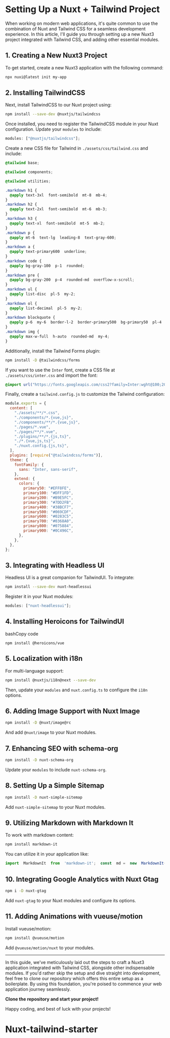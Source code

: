 # Setting Up a Nuxt + Tailwind Project

When working on modern web applications, it's quite common to use the combination of Nuxt and Tailwind CSS for a seamless development experience. In this article, I'll guide you through setting up a new Nuxt3 project integrated with Tailwind CSS, and adding other essential modules.

## 1. **Creating a New Nuxt3 Project**

To get started, create a new Nuxt3 application with the following command:

```bash
npx nuxi@latest init my-app
```

## 2. **Installing TailwindCSS**

Next, install TailwindCSS to our Nuxt project using:

```bash
npm install --save-dev @nuxtjs/tailwindcss
```

Once installed, you need to register the TailwindCSS module in your Nuxt configuration. Update your `modules` to include:

```javascript
modules: ["@nuxtjs/tailwindcss"];
```

Create a new CSS file for Tailwind in `./assets/css/tailwind.css` and include:

```css
@tailwind base;

@tailwind components;

@tailwind utilities;

.markdown h1 {
  @apply text-3xl  font-semibold  mt-8  mb-4;
}
.markdown h2 {
  @apply text-2xl  font-semibold  mt-6  mb-3;
}
.markdown h3 {
  @apply text-xl  font-semibold  mt-5  mb-2;
}
.markdown p {
  @apply mt-6  text-lg  leading-8  text-gray-600;
}
.markdown a {
  @apply text-primary600  underline;
}
.markdown code {
  @apply bg-gray-100  p-1  rounded;
}
.markdown pre {
  @apply bg-gray-200  p-4  rounded-md  overflow-x-scroll;
}
.markdown ul {
  @apply list-disc  pl-5  my-2;
}
.markdown ol {
  @apply list-decimal  pl-5  my-2;
}
.markdown blockquote {
  @apply p-6  my-6  border-l-2  border-primary500  bg-primary50  pl-4  text-lg  font-medium  leading-8;
}
.markdown img {
  @apply max-w-full  h-auto  rounded-md  my-4;
}
```

Additionally, install the Tailwind Forms plugin:

```bash
npm install -D @tailwindcss/forms
```

If you want to use the `Inter` font, create a CSS file at `./assets/css/inter.css` and import the font:

```css
@import url("https://fonts.googleapis.com/css2?family=Inter:wght@100;200;300;400;500;600;700;800;900&display=swap");
```

Finally, create a `tailwind.config.js` to customize the Tailwind configuration:

```javascript
module.exports = {
  content: [
    "./assets/**/*.css",
    "./components/*.{vue,js}",
    "./components/**/*.{vue,js}",
    "./pages/*.vue",
    "./pages/**/*.vue",
    "./plugins/**/*.{js,ts}",
    "./*.{vue,js,ts}",
    "./nuxt.config.{js,ts}",
  ],
  plugins: [require("@tailwindcss/forms")],
  theme: {
    fontFamily: {
      sans: "Inter, sans-serif",
    },
    extend: {
      colors: {
        primary50: "#EFF8FE",
        primary100: "#DFF1FD",
        primary200: "#B9E5FC",
        primary300: "#7DD2FB",
        primary400: "#38BCF7",
        primary500: "#069CDF",
        primary600: "#0283C5",
        primary700: "#0368A0",
        primary800: "#075884",
        primary900: "#0C496C",
      },
    },
  },
};
```

## 3. **Integrating with Headless UI**

Headless UI is a great companion for TailwindUI. To integrate:

```bash
npm install --save-dev nuxt-headlessui
```

Register it in your Nuxt modules:

```javascript
modules: ["nuxt-headlessui"];
```

## 4. **Installing Heroicons for TailwindUI**

bashCopy code

`npm install @heroicons/vue`

## 5. **Localization with i18n**

For multi-language support:

```bash
npm install @nuxtjs/i18n@next --save-dev
```

Then, update your `modules` and `nuxt.config.ts` to configure the `i18n` options.

## 6. **Adding Image Support with Nuxt Image**

```bash
npm install -D @nuxt/image@rc
```

And add `@nuxt/image` to your Nuxt modules.

## 7. **Enhancing SEO with schema-org**

```bash
npm install -D nuxt-schema-org
```

Update your `modules` to include `nuxt-schema-org`.

## 8. **Setting Up a Simple Sitemap**

```bash
npm install -D nuxt-simple-sitemap
```

Add `nuxt-simple-sitemap` to your Nuxt modules.

## 9. **Utilizing Markdown with Markdown It**

To work with markdown content:

```bash
npm install markdown-it
```

You can utilize it in your application like:

```javascript
import  MarkdownIt  from  'markdown-it';  const  md =  new  MarkdownIt();`
```

## 10. **Integrating Google Analytics with Nuxt Gtag**

```bash
npm i -D nuxt-gtag
```

Add `nuxt-gtag` to your Nuxt modules and configure its options.

## 11. **Adding Animations with vueuse/motion**

Install vueuse/motion:

```bash
npm install @vueuse/motion
```

Add `@vueuse/motion/nuxt` to your modules.

---

In this guide, we've meticulously laid out the steps to craft a Nuxt3 application integrated with Tailwind CSS, alongside other indispensable modules. If you'd rather skip the setup and dive straight into development, feel free to clone our repository which offers this entire setup as a boilerplate. By using this foundation, you're poised to commence your web application journey seamlessly.

**Clone the repository and start your project!**

Happy coding, and best of luck with your projects!
# Nuxt-tailwind-starter
